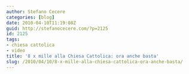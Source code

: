 ```yaml
---
author: Stefano Cecere
categories: [blog]
date: 2010-04-10T11:19:08Z
guid: http://stefanocecere.com/?p=2125
id: 2125
tags:
- chiesa cattolica
- video
title: '8 x mille alla Chiesa Cattolica: ora anche basta'
slug: /2010/04/10/8-x-mille-alla-chiesa-cattolica-ora-anche-basta/
---
```


